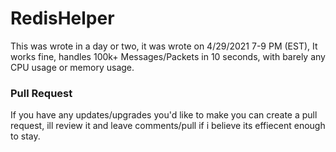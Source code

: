 # RedisHelper
This was wrote in a day or two, it was wrote on 4/29/2021 7-9 PM (EST),
It works fine, handles 100k+ Messages/Packets in 10 seconds, with barely any CPU usage or memory usage.

### Pull Request
If you have any updates/upgrades you'd like to make you can create a pull request, ill review it and leave comments/pull if i believe its effiecent enough to stay.
